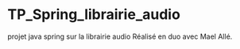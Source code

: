 # TP_Spring_librairie_audio

projet java spring sur la librairie audio
Réalisé en duo avec Mael Allé.
